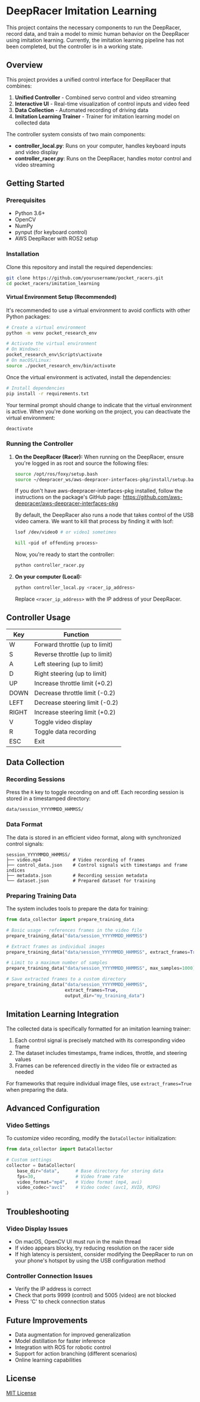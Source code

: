 # DeepRacer Imitation Learning

This project contains the necessary components to run the DeepRacer, record data, and train a model to mimic human behavior on the DeepRacer using imitation learning. Currently, the imitation learning pipeline has not been completed, but the controller is in a working state.

## Overview

This project provides a unified control interface for DeepRacer that combines:

1. **Unified Controller** - Combined servo control and video streaming
2. **Interactive UI** - Real-time visualization of control inputs and video feed
3. **Data Collection** - Automated recording of driving data
4. **Imitation Learning Trainer** - Trainer for imitation learning model on collected data

The controller system consists of two main components:

- **controller_local.py**: Runs on your computer, handles keyboard inputs and video display
- **controller_racer.py**: Runs on the DeepRacer, handles motor control and video streaming

## Getting Started

### Prerequisites

- Python 3.6+
- OpenCV
- NumPy
- pynput (for keyboard control)
- AWS DeepRacer with ROS2 setup

### Installation

Clone this repository and install the required dependencies:

```bash
git clone https://github.com/yourusername/pocket_racers.git
cd pocket_racers/imitation_learning
```

#### Virtual Environment Setup (Recommended)

It's recommended to use a virtual environment to avoid conflicts with other Python packages:

```bash
# Create a virtual environment
python -m venv pocket_research_env

# Activate the virtual environment
# On Windows:
pocket_research_env\Scripts\activate
# On macOS/Linux:
source ./pocket_research_env/bin/activate
```

Once the virtual environment is activated, install the dependencies:

```bash
# Install dependencies
pip install -r requirements.txt
```

Your terminal prompt should change to indicate that the virtual environment is active. When you're done working on the project, you can deactivate the virtual environment:

```bash
deactivate
```

### Running the Controller


1. **On the DeepRacer (Racer):**
   When running on the DeepRacer, ensure you're logged in as root and source the following files:
   ```bash
   source /opt/ros/foxy/setup.bash
   source ~/deepracer_ws/aws-deepracer-interfaces-pkg/install/setup.bash
   ```
   If you don't have aws-deepracer-interfaces-pkg installed, follow the instructions on the package's GitHub page: https://github.com/aws-deepracer/aws-deepracer-interfaces-pkg

   By default, the DeepRacer also runs a node that takes control of the USB video camera. We want to kill that process by finding it with lsof:
   ```bash
   lsof /dev/video0 # or video1 sometimes
   ```
   ```bash
   kill <pid of offending process>
   ```
   Now, you're ready to start the controller:
   ```bash
   python controller_racer.py
   ```

3. **On your computer (Local):**
   ```bash
   python controller_local.py <racer_ip_address>
   ```
   Replace `<racer_ip_address>` with the IP address of your DeepRacer.

## Controller Usage

| Key | Function |
|-----|----------|
| W | Forward throttle (up to limit) |
| S | Reverse throttle (up to limit) |
| A | Left steering (up to limit) |
| D | Right steering (up to limit) |
| UP | Increase throttle limit (+0.2) |
| DOWN | Decrease throttle limit (-0.2) |
| LEFT | Decrease steering limit (-0.2) |
| RIGHT | Increase steering limit (+0.2) |
| V | Toggle video display |
| R | Toggle data recording |
| ESC | Exit |

## Data Collection

### Recording Sessions

Press the `R` key to toggle recording on and off. Each recording session is stored in a timestamped directory:

```
data/session_YYYYMMDD_HHMMSS/
```

### Data Format

The data is stored in an efficient video format, along with synchronized control signals:

```
session_YYYYMMDD_HHMMSS/
├── video.mp4            # Video recording of frames
├── control_data.json    # Control signals with timestamps and frame indices
├── metadata.json        # Recording session metadata
└── dataset.json         # Prepared dataset for training
```

### Preparing Training Data

The system includes tools to prepare the data for training:

```python
from data_collector import prepare_training_data

# Basic usage - references frames in the video file
prepare_training_data("data/session_YYYYMMDD_HHMMSS")

# Extract frames as individual images
prepare_training_data("data/session_YYYYMMDD_HHMMSS", extract_frames=True)

# Limit to a maximum number of samples
prepare_training_data("data/session_YYYYMMDD_HHMMSS", max_samples=1000)

# Save extracted frames to a custom directory
prepare_training_data("data/session_YYYYMMDD_HHMMSS", 
                      extract_frames=True, 
                      output_dir="my_training_data")
```

## Imitation Learning Integration

The collected data is specifically formatted for an imitation learning trainer:

1. Each control signal is precisely matched with its corresponding video frame
2. The dataset includes timestamps, frame indices, throttle, and steering values
3. Frames can be referenced directly in the video file or extracted as needed

For frameworks that require individual image files, use `extract_frames=True` when preparing the data.

## Advanced Configuration

### Video Settings

To customize video recording, modify the `DataCollector` initialization:

```python
from data_collector import DataCollector

# Custom settings
collector = DataCollector(
    base_dir="data",      # Base directory for storing data
    fps=30,               # Video frame rate
    video_format="mp4",   # Video format (mp4, avi)
    video_codec="avc1"    # Video codec (avc1, XVID, MJPG)
)
```

## Troubleshooting

### Video Display Issues

- On macOS, OpenCV UI must run in the main thread
- If video appears blocky, try reducing resolution on the racer side
- If high latency is persistent, consider modifying the DeepRacer to run on your phone's hotspot by using the USB configuration method

### Controller Connection Issues

- Verify the IP address is correct
- Check that ports 9999 (control) and 5005 (video) are not blocked
- Press 'C' to check connection status

## Future Improvements

- Data augmentation for improved generalization
- Model distillation for faster inference
- Integration with ROS for robotic control
- Support for action branching (different scenarios)
- Online learning capabilities


## License

[MIT License](LICENSE)
